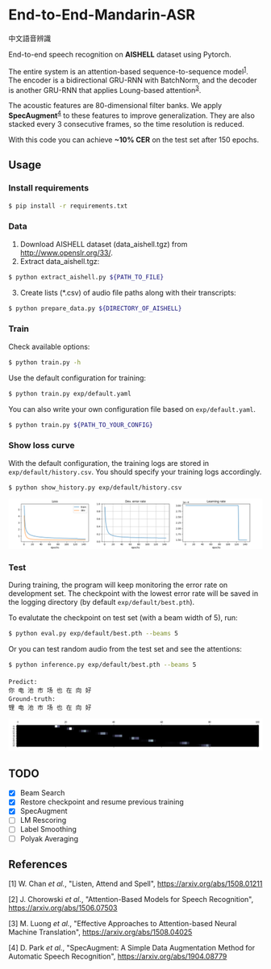 # End-to-End-Mandarin-ASR

中文語音辨識

End-to-end speech recognition on **AISHELL** dataset using Pytorch.

The entire system is an attention-based sequence-to-sequence model<sup>[1](#References)</sup>.
The encoder is a bidirectional GRU-RNN with BatchNorm, and the decoder is another GRU-RNN that applies Loung-based attention<sup>[3](#References)</sup>.

The acoustic features are 80-dimensional filter banks. We apply **SpecAugment**<sup>[4](#References)</sup> to these features to improve generalization.
They are also stacked every 3 consecutive frames, so the time resolution is reduced.

With this code you can achieve **~10% CER** on the test set after 150 epochs.

## Usage
### Install requirements
```bash
$ pip install -r requirements.txt
```

### Data
1. Download AISHELL dataset (data_aishell.tgz) from http://www.openslr.org/33/.
2. Extract data_aishell.tgz:
```bash
$ python extract_aishell.py ${PATH_TO_FILE}
```
3. Create lists (*.csv) of audio file paths along with their transcripts:
```bash
$ python prepare_data.py ${DIRECTORY_OF_AISHELL}
```

### Train
Check available options:
```bash
$ python train.py -h
```
Use the default configuration for training:
```bash
$ python train.py exp/default.yaml
```
You can also write your own configuration file based on `exp/default.yaml`.
```bash
$ python train.py ${PATH_TO_YOUR_CONFIG}
```

### Show loss curve
With the default configuration, the training logs are stored in `exp/default/history.csv`.
You should specify your training logs accordingly.
```bash
$ python show_history.py exp/default/history.csv
```
![](./img/Figure_1.png)

### Test
During training, the program will keep monitoring the error rate on development set.
The checkpoint with the lowest error rate will be saved in the logging directory (by default `exp/default/best.pth`).

To evalutate the checkpoint on test set (with a beam width of 5), run:
```bash
$ python eval.py exp/default/best.pth --beams 5
```

Or you can test random audio from the test set and see the attentions:
```bash
$ python inference.py exp/default/best.pth --beams 5

Predict:
你 电 池 市 场 也 在 向 好
Ground-truth:
锂 电 池 市 场 也 在 向 好
```
![](./img/Figure_3.png)

## TODO
- [x] Beam Search
- [x] Restore checkpoint and resume previous training
- [x] SpecAugment
- [ ] LM Rescoring
- [ ] Label Smoothing
- [ ] Polyak Averaging

## References
[1] W. Chan _et al._, "Listen, Attend and Spell",
https://arxiv.org/abs/1508.01211

[2] J. Chorowski _et al._, "Attention-Based Models for Speech Recognition",
https://arxiv.org/abs/1506.07503

[3] M. Luong _et al._, "Effective Approaches to Attention-based Neural Machine Translation",
https://arxiv.org/abs/1508.04025

[4] D. Park _et al._, "SpecAugment: A Simple Data Augmentation Method for Automatic Speech Recognition",
https://arxiv.org/abs/1904.08779
